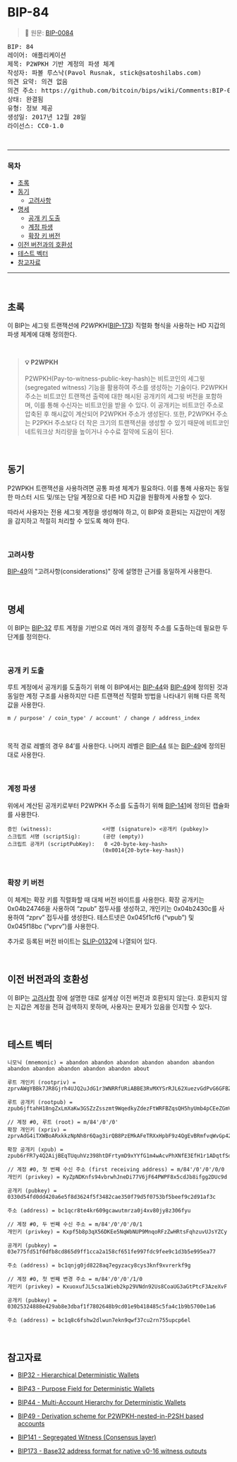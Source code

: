 # BIP-84

> 📖 원문: [BIP-0084](https://github.com/bitcoin/bips/blob/master/bip-0084.mediawiki)

<pre>
BIP: 84
레이어: 애플리케이션
제목: P2WPKH 기반 계정의 파생 체계
작성자: 파볼 루스낙(Pavol Rusnak, stick@satoshilabs.com)
의견 요약: 의견 없음
의견 주소: https://github.com/bitcoin/bips/wiki/Comments:BIP-0084
상태: 완결됨
유형: 정보 제공
생성일: 2017년 12월 28일
라이선스: CC0-1.0
</pre>

<br>

---

### 목차

- [초록](#초록)
- [동기](#동기)
  - [고려사항](#고려사항)
- [명세](#명세)
  - [공개 키 도출](#공개-키-도출)
  - [계정 파생](#계정-파생)
  - [확장 키 버전](#확장-키-버전)
- [이전 버전과의 호환성](#이전-버전과의-호환성)
- [테스트 벡터](#테스트-벡터)
- [참고자료](#참고자료)

---

<br>

## 초록

이 BIP는 세그윗 트랜잭션에 *P2WPKH*([BIP-173](https://github.com/bitcoin/bips/blob/master/bip-0173.mediawiki)) 직렬화 형식을 사용하는 HD 지갑의 파생 체계에 대해 정의한다.

<br>

> **💡 P2WPKH**<br><br>
> P2WPKH(Pay-to-witness-public-key-hash)는 비트코인의 세그윗(segregated witness) 기능을 활용하여 주소를 생성하는 기술이다. P2WPKH 주소는 비트코인 트랜잭션 출력에 대한 해시된 공개키의 세그윗 버전을 포함하며, 이를 통해 수신자는 비트코인을 받을 수 있다. 이 공개키는 비트코인 주소로 압축된 후 해시값이 계산되어 P2WPKH 주소가 생성된다. 또한, P2WPKH 주소는 P2PKH 주소보다 더 작은 크기의 트랜잭션을 생성할 수 있기 때문에 비트코인 네트워크상 처리량을 높이거나 수수료 절약에 도움이 된다.

<br>

## 동기

P2WPKH 트랜잭션을 사용하려면 공통 파생 체계가 필요하다. 이를 통해 사용자는 동일한 마스터 시드 및/또는 단일 계정으로 다른 HD 지갑을 원활하게 사용할 수 있다.

따라서 사용자는 전용 세그윗 계정을 생성해야 하고, 이 BIP와 호환되는 지갑만이 계정을 감지하고 적절히 처리할 수 있도록 해야 한다.

<br>

### 고려사항

[BIP-49](https://github.com/bitcoin/bips/blob/master/bip-0049.mediawiki)의 "고려사항(considerations)" 장에 설명한 근거를 동일하게 사용한다.

<br>

## 명세

이 BIP는 [BIP-32](https://github.com/bitcoin/bips/blob/master/bip-0032.mediawiki) 루트 계정을 기반으로 여러 개의 결정적 주소를 도출하는데 필요한 두 단계를 정의한다.

<br>

### 공개 키 도출

루트 계정에서 공개키를 도출하기 위해 이 BIP에서는 [BIP-44](https://github.com/bitcoin/bips/blob/master/bip-0044.mediawiki)와 [BIP-49](https://github.com/bitcoin/bips/blob/master/bip-0049.mediawiki)에 정의된 것과 동일한 계정 구조를 사용하지만 다른 트랜잭션 직렬화 방법을 나타내기 위해 다른 목적 값을 사용한다.

```
m / purpose' / coin_type' / account' / change / address_index
```

<br>

목적 경로 레벨의 경우 84’를 사용한다. 나머지 레벨은 [BIP-44](https://github.com/bitcoin/bips/blob/master/bip-0044.mediawiki) 또는 [BIP-49](https://github.com/bitcoin/bips/blob/master/bip-0049.mediawiki)에 정의된 대로 사용한다.

<br>

### 계정 파생

위에서 계산된 공개키로부터 P2WPKH 주소를 도출하기 위해 [BIP-141](https://github.com/bitcoin/bips/blob/master/bip-0141.mediawiki#p2wpkh)에 정의된 캡슐화를 사용한다.

```
증인 (witness):                <서명 (signature)> <공개키 (pubkey)>
스크립트 서명 (scriptSig):       (공란 (empty))
스크립트 공개키 (scriptPubKey):   0 <20-byte-key-hash>
                              (0x0014{20-byte-key-hash})
```

<br>

### 확장 키 버전

이 체계는 확장 키를 직렬화할 때 대체 버전 바이트를 사용한다. 확장 공개키는 0x04b24746을 사용하여 “zpub” 접두사를 생성하고, 개인키는 0x04b2430c를 사용하여 “zprv” 접두사를 생성한다. 테스트넷은 0x045f1cf6 (“vpub”) 및 0x045f18bc (“vprv”)를 사용한다.

추가로 등록된 버전 바이트는 [SLIP-0132](https://github.com/satoshilabs/slips/blob/master/slip-0132.md)에 나열되어 있다.

<br>

## 이전 버전과의 호환성

이 BIP는 [고려사항](#고려사항) 장에 설명한 대로 설계상 이전 버전과 호환되지 않는다. 호환되지 않는 지갑은 계정을 전혀 검색하지 못하며, 사용자는 문제가 있음을 인지할 수 있다.

<br>

## 테스트 벡터

```
니모닉 (mnemonic) = abandon abandon abandon abandon abandon abandon abandon abandon abandon abandon abandon about

루트 개인키 (rootpriv) = zprvAWgYBBk7JR8Gjrh4UJQ2uJdG1r3WNRRfURiABBE3RvMXYSrRJL62XuezvGdPvG6GFBZduosCc1YP5wixPox7zhZLfiUm8aunE96BBa4Kei5

루트 공개키 (rootpub) = zpub6jftahH18ngZxLmXaKw3GSZzZsszmt9WqedkyZdezFtWRFBZqsQH5hyUmb4pCEeZGmVfQuP5bedXTB8is6fTv19U1GQRyQUKQGUTzyHACMF

// 계정 #0, 루트 (root) = m/84'/0'/0'
확장 개인키 (xpriv) = zprvAdG4iTXWBoARxkkzNpNh8r6Qag3irQB8PzEMkAFeTRXxHpbF9z4QgEvBRmfvqWvGp42t42nvgGpNgYSJA9iefm1yYNZKEm7z6qUWCroSQnE

확장 공개키 (xpub) = zpub6rFR7y4Q2AijBEqTUquhVz398htDFrtymD9xYYfG1m4wAcvPhXNfE3EfH1r1ADqtfSdVCToUG868RvUUkgDKf31mGDtKsAYz2oz2AGutZYs

// 계정 #0, 첫 번째 수신 주소 (first receiving address) = m/84'/0'/0'/0/0
개인키 (privkey) = KyZpNDKnfs94vbrwhJneDi77V6jF64PWPF8x5cdJb8ifgg2DUc9d

공개키 (pubkey) = 0330d54fd0dd420a6e5f8d3624f5f3482cae350f79d5f0753bf5beef9c2d91af3c

주소 (address) = bc1qcr8te4kr609gcawutmrza0j4xv80jy8z306fyu

// 계정 #0, 두 번째 수신 주소 = m/84'/0'/0'/0/1
개인키 (privkey) = Kxpf5b8p3qX56DKEe5NqWbNUP9MnqoRFzZwHRtsFqhzuvUJsYZCy

공개키 (pubkey) = 03e775fd51f0dfb8cd865d9ff1cca2a158cf651fe997fdc9fee9c1d3b5e995ea77

주소 (address) = bc1qnjg0jd8228aq7egyzacy8cys3knf9xvrerkf9g

// 계정 #0, 첫 번째 변경 주소 = m/84'/0'/0'/1/0
개인키 (privkey) = KxuoxufJL5csa1Wieb2kp29VNdn92Us8CoaUG3aGtPtcF3AzeXvF

공개키 (pubkey) = 03025324888e429ab8e3dbaf1f7802648b9cd01e9b418485c5fa4c1b9b5700e1a6

주소 (address) = bc1q8c6fshw2dlwun7ekn9qwf37cu2rn755upcp6el
```

<br>

## 참고자료

- [BIP32 - Hierarchical Deterministic Wallets](https://github.com/bitcoin/bips/blob/master/bip-0032.mediawiki)

- [BIP43 - Purpose Field for Deterministic Wallets](https://github.com/bitcoin/bips/blob/master/bip-0043.mediawiki)

- [BIP44 - Multi-Account Hierarchy for Deterministic Wallets](https://github.com/bitcoin/bips/blob/master/bip-0044.mediawiki)

- [BIP49 - Derivation scheme for P2WPKH-nested-in-P2SH based accounts](https://github.com/bitcoin/bips/blob/master/bip-0049.mediawiki)

- [BIP141 - Segregated Witness (Consensus layer)](https://github.com/bitcoin/bips/blob/master/bip-0141.mediawiki)

- [BIP173 - Base32 address format for native v0-16 witness outputs](https://github.com/bitcoin/bips/blob/master/bip-0173.mediawiki) 